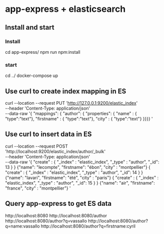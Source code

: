 # app-express + elasticsearch

## Install and start

### Install

cd app-express/
npm run npm:install

### start

cd ../
docker-compose up

## Use curl to create index mapping in ES

curl --location --request PUT 'http://127.0.0.1:9200/elastic_index' \
 --header 'Content-Type: application/json' \
 --data-raw '{
"mappings": {
"author": {
"properties": {
"name" : { "type":"text"},
"firstname" : { "type":"text"},
"city" : { "type":"text"}
}}}}
'

## Use curl to insert data in ES

curl --location --request POST 'http://localhost:9200/elastic_index/author/\_bulk' \
 --header 'Content-Type: application/json' \
 --data-raw '{ "create" : { "\_index" : "elastic_index", "\_type" : "author", "\_id": 13 } }
{"name": "lecompte", "firstname": "ébon", "city" : "montpellier"}
{ "create" : { "\_index" : "elastic_index", "\_type" : "author", "\_id": 14 } }
{"name": "lavari", "firstname": "été", "city" : "paris"}
{ "create" : { "\_index" : "elastic_index", "\_type" : "author", "\_id": 15 } }
{"name": "air", "firstname": "france", "city" : "montpellier"}
'

## Query app-express to get ES data

http://localhost:8080
http://localhost:8080/author
http://localhost:8080/author?q=vassallo
http://localhost:8080/author?q=name:vassallo
http://localhost:8080/author?q=firstname:cyril
